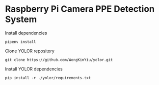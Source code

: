 # Raspberry Pi Camera PPE Detection System
Install dependencies
```
pipenv install
```
Clone YOLOR repository
```
git clone https://github.com/WongKinYiu/yolor.git
```
Install YOLOR dependencies
```
pip install -r ./yolor/requirements.txt
```